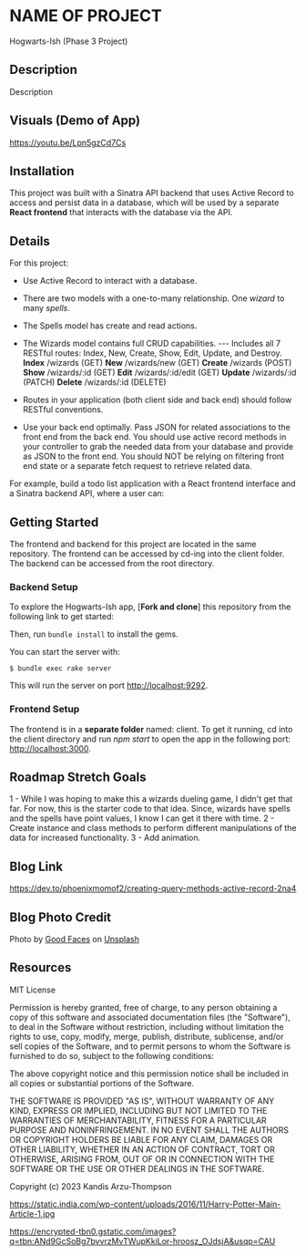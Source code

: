 # NAME OF PROJECT 
Hogwarts-Ish (Phase 3 Project)

## Description 
Description

## Visuals (Demo of App)
https://youtu.be/Lpn5gzCd7Cs


## Installation
This project was built with a Sinatra API backend that uses Active Record to access and persist data in a database, which will be used by a separate **React frontend** that interacts with the database via the API.

## Details

For this project:

- Use Active Record to interact with a database.
- There are two models with a one-to-many relationship. One *wizard* to many *spells*.
- The Spells model has create and read actions.
- The Wizards model contains full CRUD capabilities.
  --- Includes all 7 RESTful routes: Index, New, Create, Show, Edit, Update, and Destroy. 
      **Index** /wizards (GET)
      **New** /wizards/new (GET)
      **Create** /wizards (POST)
      **Show** /wizards/:id (GET) 
      **Edit** /wizards/:id/edit (GET)
      **Update** /wizards/:id (PATCH)
      **Delete** /wizards/:id (DELETE)

- Routes in your application (both client side and back end) should follow RESTful
  conventions.
- Use your back end optimally. Pass JSON for related associations to the front 
  end from the back end. You should use active record methods in your controller to grab
  the needed data from your database and provide as JSON to the front end. You
  should NOT be relying on filtering front end state or a separate fetch request to
  retrieve related data.

For example, build a todo list application with a React frontend interface and a
Sinatra backend API, where a user can:



## Getting Started
The frontend and backend for this project are located in the same repository.  The frontend can be accessed by cd-ing into the client folder.  The backend can be accessed from the root directory.

### Backend Setup

To explore the Hogwarts-Ish app, [**Fork and clone**] this repository from the following link to get started:

[fork link]: https://github.com/PhoenixMomof2/Hogwarts-ish.git

Then, run `bundle install` to install the gems.

You can start the server with:

```console
$ bundle exec rake server
```

This will run the server on port
[http://localhost:9292](http://localhost:9292).

### Frontend Setup

The frontend is in a **separate folder** named: client.  To get it running, cd into the client directory and run *npm start* to open the app in the following port:
[http://localhost:3000](http://localhost:3000).


## Roadmap Stretch Goals
1 - While I was hoping to make this a wizards dueling game, I didn't get that far.  For now, this is the starter code to that idea.  Since, wizards have spells and the spells have point values, I know I can get it there with time.
2 - Create instance and class methods to perform different manipulations of the data for increased functionality. 
3 - Add animation.

## Blog Link
https://dev.to/phoenixmomof2/creating-query-methods-active-record-2na4

## Blog Photo Credit
Photo by <a href="https://unsplash.com/@goodfacesagency?utm_source=unsplash&utm_medium=referral&utm_content=creditCopyText">Good Faces</a> on <a href="https://unsplash.com/images/stock/blogging?utm_source=unsplash&utm_medium=referral&utm_content=creditCopyText">Unsplash</a>
  

## Resources
MIT License

Permission is hereby granted, free of charge, to any person obtaining a copy
of this software and associated documentation files (the "Software"), to deal
in the Software without restriction, including without limitation the rights
to use, copy, modify, merge, publish, distribute, sublicense, and/or sell
copies of the Software, and to permit persons to whom the Software is
furnished to do so, subject to the following conditions:

The above copyright notice and this permission notice shall be included in all
copies or substantial portions of the Software.

THE SOFTWARE IS PROVIDED "AS IS", WITHOUT WARRANTY OF ANY KIND, EXPRESS OR
IMPLIED, INCLUDING BUT NOT LIMITED TO THE WARRANTIES OF MERCHANTABILITY,
FITNESS FOR A PARTICULAR PURPOSE AND NONINFRINGEMENT. IN NO EVENT SHALL THE
AUTHORS OR COPYRIGHT HOLDERS BE LIABLE FOR ANY CLAIM, DAMAGES OR OTHER
LIABILITY, WHETHER IN AN ACTION OF CONTRACT, TORT OR OTHERWISE, ARISING FROM,
OUT OF OR IN CONNECTION WITH THE SOFTWARE OR THE USE OR OTHER DEALINGS IN THE
SOFTWARE.

Copyright (c) 2023 Kandis Arzu-Thompson 

https://static.india.com/wp-content/uploads/2016/11/Harry-Potter-Main-Article-1.jpg

https://encrypted-tbn0.gstatic.com/images?q=tbn:ANd9GcSoBg7bvvrzMvTWupKkiLor-hroosz_OJdsjA&usqp=CAU

